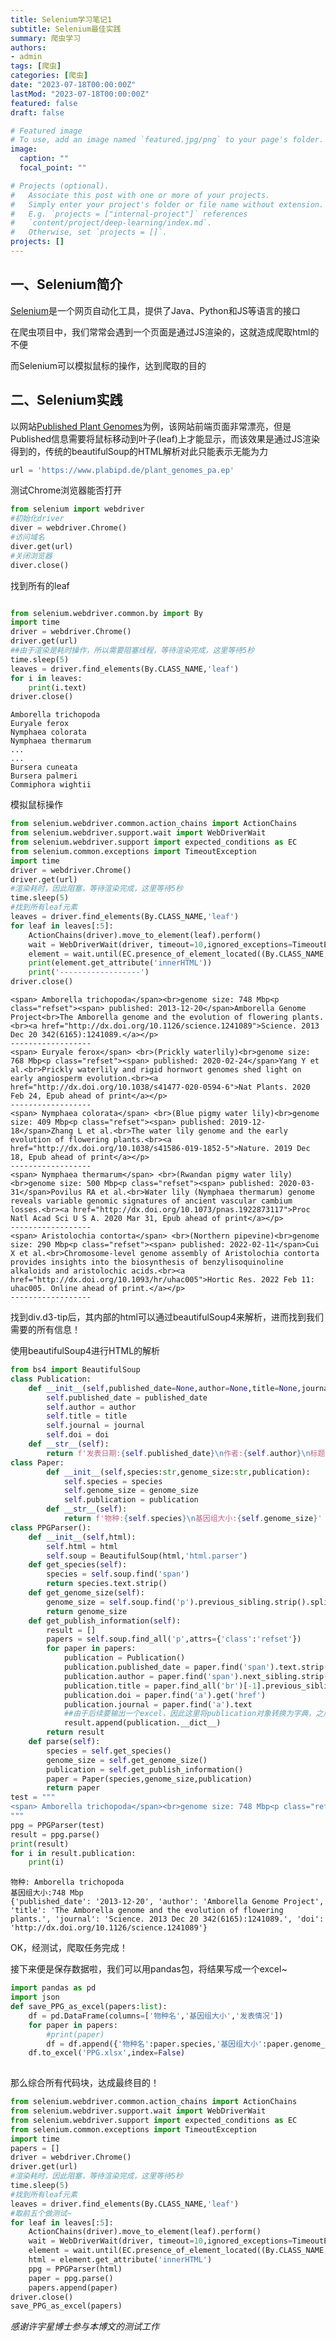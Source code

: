 ```yaml
---
title: Selenium学习笔记1
subtitle: Selenium最佳实践
summary: 爬虫学习
authors:
- admin
tags: [爬虫]
categories: [爬虫]
date: "2023-07-18T00:00:00Z"
lastMod: "2023-07-18T00:00:00Z"
featured: false
draft: false

# Featured image
# To use, add an image named `featured.jpg/png` to your page's folder. 
image:
  caption: ""
  focal_point: ""

# Projects (optional).
#   Associate this post with one or more of your projects.
#   Simply enter your project's folder or file name without extension.
#   E.g. `projects = ["internal-project"]` references 
#   `content/project/deep-learning/index.md`.
#   Otherwise, set `projects = []`.
projects: []
---
```


## 一、Selenium简介

[Selenium](https://www.selenium.dev/zh-cn/documentation/webdriver/getting_started/)是一个网页自动化工具，提供了Java、Python和JS等语言的接口

在爬虫项目中，我们常常会遇到一个页面是通过JS渲染的，这就造成爬取html的不便

而Selenium可以模拟鼠标的操作，达到爬取的目的

## 二、Selenium实践

以网站[Published Plant Genomes](https://www.plabipd.de/plant_genomes_pa.ep)为例，该网站前端页面非常漂亮，但是Published信息需要将鼠标移动到叶子(leaf)上才能显示，而该效果是通过JS渲染得到的，传统的beautifulSoup的HTML解析对此只能表示无能为力


```python
url = 'https://www.plabipd.de/plant_genomes_pa.ep'
```

测试Chrome浏览器能否打开


```python
from selenium import webdriver
#初始化driver
diver = webdriver.Chrome()
#访问域名
diver.get(url)
#关闭浏览器
diver.close()
```

找到所有的leaf


```python

from selenium.webdriver.common.by import By
import time
driver = webdriver.Chrome()
driver.get(url)
##由于渲染是耗时操作，所以需要阻塞线程，等待渲染完成，这里等待5秒
time.sleep(5)
leaves = driver.find_elements(By.CLASS_NAME,'leaf')
for i in leaves:
    print(i.text)
driver.close()

```

    Amborella trichopoda
    Euryale ferox
    Nymphaea colorata
    Nymphaea thermarum
    ...
    ...
    Bursera cuneata
    Bursera palmeri
    Commiphora wightii
    

模拟鼠标操作


```python
from selenium.webdriver.common.action_chains import ActionChains
from selenium.webdriver.support.wait import WebDriverWait
from selenium.webdriver.support import expected_conditions as EC
from selenium.common.exceptions import TimeoutException
import time
driver = webdriver.Chrome()
driver.get(url)
#渲染耗时，因此阻塞，等待渲染完成，这里等待5秒
time.sleep(5)
#找到所有leaf元素
leaves = driver.find_elements(By.CLASS_NAME,'leaf')
for leaf in leaves[:5]:
    ActionChains(driver).move_to_element(leaf).perform()
    wait = WebDriverWait(driver, timeout=10,ignored_exceptions=TimeoutException)
    element = wait.until(EC.presence_of_element_located((By.CLASS_NAME, 'd3-tip')))
    print(element.get_attribute('innerHTML'))
    print('------------------')
driver.close()

```

    <span> Amborella trichopoda</span><br>genome size: 748 Mbp<p class="refset"><span> published: 2013-12-20</span>Amborella Genome Project<br>The Amborella genome and the evolution of flowering plants.<br><a href="http://dx.doi.org/10.1126/science.1241089">Science. 2013 Dec 20 342(6165):1241089.</a></p>
    ------------------
    <span> Euryale ferox</span> <br>(Prickly waterlily)<br>genome size: 768 Mbp<p class="refset"><span> published: 2020-02-24</span>Yang Y et al.<br>Prickly waterlily and rigid hornwort genomes shed light on early angiosperm evolution.<br><a href="http://dx.doi.org/10.1038/s41477-020-0594-6">Nat Plants. 2020 Feb 24, Epub ahead of print</a></p>
    ------------------
    <span> Nymphaea colorata</span> <br>(Blue pigmy water lily)<br>genome size: 409 Mbp<p class="refset"><span> published: 2019-12-18</span>Zhang L et al.<br>The water lily genome and the early evolution of flowering plants.<br><a href="http://dx.doi.org/10.1038/s41586-019-1852-5">Nature. 2019 Dec 18, Epub ahead of print</a></p>
    ------------------
    <span> Nymphaea thermarum</span> <br>(Rwandan pigmy water lily)<br>genome size: 500 Mbp<p class="refset"><span> published: 2020-03-31</span>Povilus RA et al.<br>Water lily (Nymphaea thermarum) genome reveals variable genomic signatures of ancient vascular cambium losses.<br><a href="http://dx.doi.org/10.1073/pnas.1922873117">Proc Natl Acad Sci U S A. 2020 Mar 31, Epub ahead of print</a></p>
    ------------------
    <span> Aristolochia contorta</span> <br>(Northern pipevine)<br>genome size: 290 Mbp<p class="refset"><span> published: 2022-02-11</span>Cui X et al.<br>Chromosome-level genome assembly of Aristolochia contorta provides insights into the biosynthesis of benzylisoquinoline alkaloids and aristolochic acids.<br><a href="http://dx.doi.org/10.1093/hr/uhac005">Hortic Res. 2022 Feb 11: uhac005. Online ahead of print.</a></p>
    ------------------
    

找到div.d3-tip后，其内部的html可以通过beautifulSoup4来解析，进而找到我们需要的所有信息！

使用beautifulSoup4进行HTML的解析


```python
from bs4 import BeautifulSoup
class Publication:
    def __init__(self,published_date=None,author=None,title=None,journal=None,doi=None):
        self.published_date = published_date
        self.author = author
        self.title = title
        self.journal = journal
        self.doi = doi
    def __str__(self):
        return f'发表日期:{self.published_date}\n作者:{self.author}\n标题:{self.title}\n期刊:{self.journal}\ndoi:{self.doi}'
class Paper:
        def __init__(self,species:str,genome_size:str,publication):
            self.species = species
            self.genome_size = genome_size
            self.publication = publication
        def __str__(self):
            return f'物种:{self.species}\n基因组大小:{self.genome_size}'
class PPGParser():
    def __init__(self,html):
        self.html = html
        self.soup = BeautifulSoup(html,'html.parser')
    def get_species(self):
        species = self.soup.find('span')
        return species.text.strip()
    def get_genome_size(self):
        genome_size = self.soup.find('p').previous_sibling.strip().split(':')[-1].strip()
        return genome_size
    def get_publish_information(self):
        result = []
        papers = self.soup.find_all('p',attrs={'class':'refset'})
        for paper in papers:
            publication = Publication()
            publication.published_date = paper.find('span').text.strip().split(':')[-1].strip()
            publication.author = paper.find('span').next_sibling.strip()
            publication.title = paper.find_all('br')[-1].previous_sibling.strip()
            publication.doi = paper.find('a').get('href')
            publication.journal = paper.find('a').text
            ##由于后续要输出一个excel，因此这里将publication对象转换为字典，之后json.loads方便转换为json
            result.append(publication.__dict__)
        return result
    def parse(self):
        species = self.get_species()
        genome_size = self.get_genome_size()
        publication = self.get_publish_information()
        paper = Paper(species,genome_size,publication)
        return paper
test = """
<span> Amborella trichopoda</span><br>genome size: 748 Mbp<p class="refset"><span> published: 2013-12-20</span>Amborella Genome Project<br>The Amborella genome and the evolution of flowering plants.<br><a href="http://dx.doi.org/10.1126/science.1241089">Science. 2013 Dec 20 342(6165):1241089.</a></p>
"""
ppg = PPGParser(test)
result = ppg.parse()
print(result)
for i in result.publication:
    print(i)

```

    物种: Amborella trichopoda
    基因组大小:748 Mbp
    {'published_date': '2013-12-20', 'author': 'Amborella Genome Project', 'title': 'The Amborella genome and the evolution of flowering plants.', 'journal': 'Science. 2013 Dec 20 342(6165):1241089.', 'doi': 'http://dx.doi.org/10.1126/science.1241089'}
    

OK，经测试，爬取任务完成！

接下来便是保存数据啦，我们可以用pandas包，将结果写成一个excel~


```python
import pandas as pd
import json
def save_PPG_as_excel(papers:list):
    df = pd.DataFrame(columns=['物种名','基因组大小','发表情况'])
    for paper in papers:
        #print(paper)
        df = df.append({'物种名':paper.species,'基因组大小':paper.genome_size,'发表情况':json.dumps(paper.publication,ensure_ascii=False)},ignore_index=True)
    df.to_excel('PPG.xlsx',index=False)    
    
```

那么综合所有代码块，达成最终目的！


```python
from selenium.webdriver.common.action_chains import ActionChains
from selenium.webdriver.support.wait import WebDriverWait
from selenium.webdriver.support import expected_conditions as EC
from selenium.common.exceptions import TimeoutException
import time
papers = []
driver = webdriver.Chrome()
driver.get(url)
#渲染耗时，因此阻塞，等待渲染完成，这里等待5秒
time.sleep(5)
#找到所有leaf元素
leaves = driver.find_elements(By.CLASS_NAME,'leaf')
#取前五个做测试~
for leaf in leaves[:5]:
    ActionChains(driver).move_to_element(leaf).perform()
    wait = WebDriverWait(driver, timeout=10,ignored_exceptions=TimeoutException)
    element = wait.until(EC.presence_of_element_located((By.CLASS_NAME, 'd3-tip')))
    html = element.get_attribute('innerHTML')
    ppg = PPGParser(html)
    paper = ppg.parse()
    papers.append(paper)
driver.close()
save_PPG_as_excel(papers)
```

    
*感谢许宇星博士参与本博文的测试工作*

